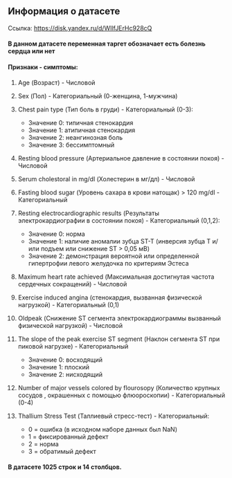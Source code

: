 
## Информация о датасете

Ссылка: https://disk.yandex.ru/d/WIlfJErHc928cQ

#### В данном датасете переменная таргет обозначает есть болезнь сердца или нет  

#### Признаки - симптомы:

1. Аge (Возраст) - Числовой

2. Sex (Пол) - Категориальный (0-женщина, 1-мужчина)

3. Chest pain type (Тип боль в груди) - Категориальный (0-3):
	- Значение 0: типичная стенокардия
	- Значение 1: атипичная стенокардия
	- Значение 2: неангинозная боль
	- Значение 3: бессимптомный
	
4. Resting blood pressure (Артериальное давление в состоянии покоя) - Числовой

5. Serum cholestoral in mg/dl (Холестерин в мг/дл) - Числовой

6. Fasting blood sugar (Уровень сахара в крови натощак) > 120 mg/dl - Категориальный

7. Resting electrocardiographic results (Результаты электрокардиографии в состоянии покоя) - Категориальный (0,1,2):
	- Значение 0: норма
	- Значение 1: наличие аномалии зубца ST-T (инверсия зубца T и/или подъем или снижение ST > 0,05 мВ)
	- Значение 2: демонстрация вероятной или определенной гипертрофии левого желудочка по критериям Эстеса

8. Maximum heart rate achieved (Максимальная достигнутая частота сердечных сокращений) - Числовой

9. Exercise induced angina (стенокардия, вызванная физической нагрузкой) - Категориальный (0,1)

10. Oldpeak (Снижение ST сегмента электрокардиограммы вызванный физической нагрузкой) - Числовой

11. The slope of the peak exercise ST segment (Наклон сегмента ST при пиковой нагрузке) - Категориальный
	- Значение 0: восходящий
	- Значение 1: плоский
	- Значение 2: нисходящий

12. Number of major vessels colored by flourosopy (Количество крупных сосудов , окрашенных с помощью флюороскопии) - Категориальный (0-4)

13. Thallium Stress Test (Таллиевый  стресс-тест) - Категориальный:
	- 0 = ошибка (в исходном наборе данных был NaN)
	- 1 = фиксированный дефект
    - 2 = норма
	- 3 = обратимый дефект

#### В датасете 1025 строк и 14 столбцов.
